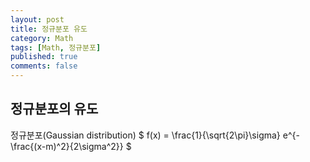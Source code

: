 ```yaml
---
layout: post
title: 정규분포 유도
category: Math
tags: [Math, 정규분포]
published: true
comments: false
---
```


정규분포의 유도
-------------

정규분포(Gaussian distribution)
$ f(x) = \frac{1}{\sqrt{2\pi}\sigma} e^{-\frac{(x-m)^2}{2\sigma^2}} $

